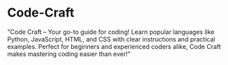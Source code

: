 # Code-Craft
"Code Craft – Your go-to guide for coding! Learn popular languages like Python, JavaScript, HTML, and CSS with clear instructions and practical examples. Perfect for beginners and experienced coders alike, Code Craft makes mastering coding easier than ever!"
